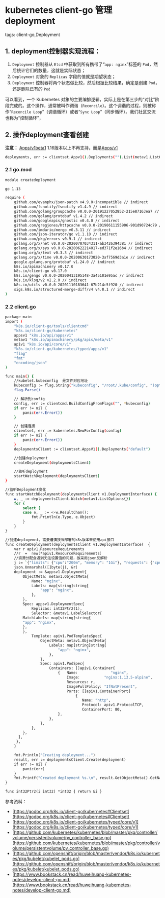 # kubernetes client-go 管理 deployment
tags: client-go,Deployment

## 1. deployment控制器实现流程：

 1. `Deployment` 控制器从 `Etcd` 中获取到所有携带了“`app: nginx`”标签的 `Pod`，然后统计它们的数量，这就是实际状态；
 2. `Deployment` 对象的 `Replicas` 字段的值就是期望状态；
 3. `Deployment` 控制器将两个状态做比较，然后根据比较结果，确定是创建 `Pod`，还是删除已有的 `Pod`

可以看到，一个 Kubernetes 对象的主要编排逻辑，实际上是在第三步的“对比”阶段完成的。这个操作，通常被叫作调谐（`Reconcile`）。这个调谐的过程，则被称作“`Reconcile Loop`”（调谐循环）或者“`Sync Loop`”（同步循环）。我们社区交流也称为“控制循环”，

## 2. 操作deployment查看创建
**注意：**
[Apps/v1beta1](https://godoc.org/k8s.io/client-go/kubernetes/typed/apps/v1beta1) 1.16版本以上不再支持，而是[Apps/v1](https://godoc.org/k8s.io/client-go/kubernetes/typed/apps/v1#AppsV1Client.Deployments)
```bash
deployments, err := clientset.Appv1().Deployments("").List(metav1.ListOptions{})
```
### 2.1 go.mod

```bash
module createdeployment

go 1.13

require (
	github.com/evanphx/json-patch v4.9.0+incompatible // indirect
	github.com/fsnotify/fsnotify v1.4.9 // indirect
	github.com/golang/groupcache v0.0.0-20191227052852-215e87163ea7 // indirect
	github.com/golang/protobuf v1.4.2 // indirect
	github.com/googleapis/gnostic v0.4.0 // indirect
	github.com/gregjones/httpcache v0.0.0-20190611155906-901d90724c79 // indirect
	github.com/imdario/mergo v0.3.11 // indirect
	github.com/json-iterator/go v1.1.10 // indirect
	github.com/pkg/errors v0.9.1 // indirect
	golang.org/x/net v0.0.0-20200707034311-ab3426394381 // indirect
	golang.org/x/sys v0.0.0-20200622214017-ed371f2e16b4 // indirect
	golang.org/x/text v0.3.3 // indirect
	golang.org/x/time v0.0.0-20200630173020-3af7569d3a1e // indirect
	google.golang.org/protobuf v1.24.0 // indirect
	k8s.io/apimachinery v0.17.0
	k8s.io/client-go v0.17.0
	k8s.io/gengo v0.0.0-20200413195148-3a45101e95ac // indirect
	k8s.io/klog/v2 v2.2.0 // indirect
	k8s.io/utils v0.0.0-20201110183641-67b214c5f920 // indirect
	sigs.k8s.io/structured-merge-diff/v4 v4.0.1 // indirect
)
```

### 2.2 client.go

```bash
package main
import (
    "k8s.io/client-go/tools/clientcmd"
    "k8s.io/client-go/kubernetes"
    appsv1 "k8s.io/api/apps/v1"
    metav1 "k8s.io/apimachinery/pkg/apis/meta/v1"
    apiv1 "k8s.io/api/core/v1"
    "k8s.io/client-go/kubernetes/typed/apps/v1"
    "flag"
    "fmt"
    "encoding/json"
)

func main() {
    //kubelet.kubeconfig  是文件对应地址
    kubeconfig := flag.String("kubeconfig", "/root/.kube/config", "(optional) absolute path to the kubeconfig file")
    flag.Parse()

    // 解析到config
    config, err := clientcmd.BuildConfigFromFlags("", *kubeconfig)
    if err != nil {
        panic(err.Error())
    }

    // 创建连接
    clientset, err := kubernetes.NewForConfig(config)
    if err != nil {
        panic(err.Error())
    }
    deploymentsClient := clientset.AppsV1().Deployments("default")

    //创建deployment
    createDeployment(deploymentsClient)

    //监听deployment
    startWatchDeployment(deploymentsClient)
}

//监听Deployment变化
func startWatchDeployment(deploymentsClient v1.DeploymentInterface) {
    w, _ := deploymentsClient.Watch(metav1.ListOptions{})
    for {
        select {
        case e, _ := <-w.ResultChan():
            fmt.Println(e.Type, e.Object)
        }
    }
}

//创建deployemnt，需要谨慎按照部署的k8s版本来使用api接口
func createDeployment(deploymentsClient v1.DeploymentInterface)  {
    var r apiv1.ResourceRequirements
    //r  =  new(*apiv1.ResourceRequirements)
    //资源分配会遇到无法设置值的问题，故采用json反解析
    j := `{"limits": {"cpu":"200m", "memory": "1Gi"}, "requests": {"cpu":"200m", "memory": "1Gi"}}`
    json.Unmarshal([]byte(j), &r)
    deployment := &appsv1.Deployment{
        ObjectMeta: metav1.ObjectMeta{
            Name: "nginx",
            Labels: map[string]string{
                "app": "nginx",
            },
        },
        Spec: appsv1.DeploymentSpec{
            Replicas: int32Ptr2(1),
            Selector: &metav1.LabelSelector{
		MatchLabels: map[string]string{
		"app": "nginx",
		},
	    },
            Template: apiv1.PodTemplateSpec{
                ObjectMeta: metav1.ObjectMeta{
                    Labels: map[string]string{
                        "app": "nginx",
                    },
                },
                Spec: apiv1.PodSpec{
                    Containers: []apiv1.Container{
                        {   Name:               "nginx",
                            Image:           "nginx:1.13.5-alpine",
                            Resources: r,
                            ImagePullPolicy: "IfNotPresent",
                            Ports: []apiv1.ContainerPort{
                                {
                                   Name: "http",
                                   Protocol: apiv1.ProtocolTCP,
                                   ContainerPort: 80,
                        },
                    },
                },
            },
        },
      },
     }, 
    }

    fmt.Println("Creating deployment...")
    result, err := deploymentsClient.Create(deployment)
    if err != nil {
        panic(err)
    }
    fmt.Printf("Created deployment %s.\n", result.GetObjectMeta().GetName())
}

func int32Ptr2(i int32) *int32 { return &i }
```



参考资料：

 - [https://godoc.org/k8s.io/client-go/kubernetes#Clientset](https://godoc.org/k8s.io/client-go/kubernetes#Clientset)
 - [https://godoc.org/k8s.io/client-go/kubernetes/typed/core/v1](https://godoc.org/k8s.io/client-go/kubernetes/typed/core/v1)
 - [https://github.com/kubernetes/kubernetes/blob/master/pkg/controller/volume/persistentvolume/pv_controller_base.go](https://github.com/kubernetes/kubernetes/blob/master/pkg/controller/volume/persistentvolume/pv_controller_base.go)
 - [https://github.com/openshift/origin/blob/master/vendor/k8s.io/kubernetes/pkg/kubelet/kubelet_pods.go](https://github.com/openshift/origin/blob/master/vendor/k8s.io/kubernetes/pkg/kubelet/kubelet_pods.go)
 - [https://www.bookstack.cn/read/huweihuang-kubernetes-notes/develop-client-go.md](https://www.bookstack.cn/read/huweihuang-kubernetes-notes/develop-client-go.md)
